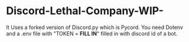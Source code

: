 # Discord-Lethal-Company-WIP-
It Uses a forked version of Discord.py which is Pycord.
You need Dotenv and a .env file with "TOKEN = **FILL IN**" filled in with discord id of a bot.
